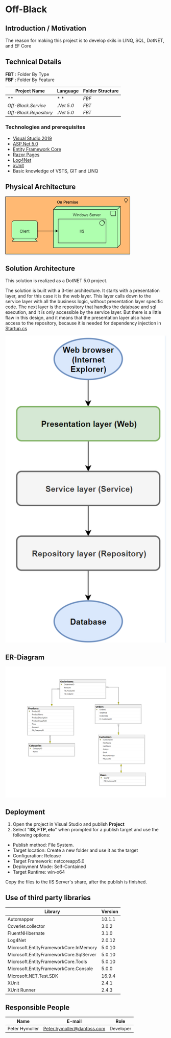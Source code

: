 
# Off-Black

## Introduction / Motivation

The reason for making this project is to develop skils in LINQ, SQL, DotNET, and EF Core

## Technical Details

**FBT** : Folder By Type  
**FBF** : Folder By Feature  

|Project Name|Language|Folder Structure|
|-|-|-|
|**|* *|*FBF*|
|*Off-Black.Service*|*.Net 5.0*|*FBT*|
|*Off-Black.Repository*|*.Net 5.0*|*FBT*| 

### Technologies and prerequisites


- [Visual Studio 2019](https://visualstudio.microsoft.com/vs/)
- [ASP.Net 5.0](https://docs.microsoft.com/en-us/aspnet/core/getting-started/?view=aspnetcore-5.0&tabs=windows)
- [Entity Framework Core](https://docs.microsoft.com/en-us/ef/core/)
- [Razor Pages](https://www.learnrazorpages.com/)
- [Log4Net](https://logging.apache.org/log4net/)
- [xUnit](https://docs.microsoft.com/en-us/ef/core/testing/in-memory)
- Basic knowledge of VSTS, GIT and LINQ

## Physical Architecture

![Physical Architecture](Documentation/Physical_Architecture.png)

## Solution Architecture

This solution is realized as a DotNET 5.0 project.

The solution is built with a 3-tier architecture. It starts with a presentation layer, and for this case it is the web layer. 
This layer calls down to the service layer with all the business logic, without presentation layer specific code. 
The next layer is the repository that handles the database and sql execution, and it is only accessible by the service layer. 
But there is a little flaw in this design, and it means that the presentation layer also have access to the repository, 
because it is needed for dependency injection in [Startup.cs](Proje/Startup.cs)

![Solution Architecture](Documentation/Solution_Architecture.png)

## ER-Diagram

![E R Diagram](Documentation/ER-Diagram.png)


## Deployment

1. Open the project in Visual Studio and publish **Project**
2. Select "**IIS, FTP, etc**" when prompted for a publish target and use the following options:

- Publish method: File System.
- Target location: Create a new folder and use it as the target
- Configuration: Release
- Target Framework: netcoreapp5.0
- Deployment Mode: Self-Contained
- Target Runtime: win-x64

Copy the files to the IIS Server's share, after the publish is finished.

## Use of third party libraries

|Library|Version|
|-|-|
|Automapper|10.1.1|
|Coverlet.collector|3.0.2|
|FluentNHibernate|3.1.0|
|Log4Net|2.0.12|
|Microsoft.EntityFrameworkCore.InMemory|5.0.10|
|Microsoft.EntityFrameworkCore.SqlServer|5.0.10|
|Microsoft.EntityFrameworkCore.Tools|5.0.10|
|Microsoft.EntityFrameworkCore.Console|5.0.0|
|Microsoft.NET.Test.SDK|16.9.4|
|XUnit|2.4.1|
|XUnit Runner|2.4.3|

## Responsible People  

|Name|E-mail|Role|
|-|-|-|
|Peter Hymoller|Peter.hymoller@danfoss.com|Developer|